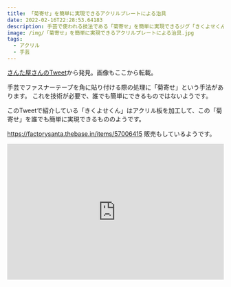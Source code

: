```yaml
---
title: 「菊寄せ」を簡単に実現できるアクリルプレートによる治具
date: 2022-02-16T22:28:53.64183
description: 手芸で使われる技法である「菊寄せ」を簡単に実現できるジグ「きくよせくん」を紹介します。
image: /img/「菊寄せ」を簡単に実現できるアクリルプレートによる治具.jpg
tags:
  - アクリル
  - 手芸
---
```

[さんた屋さんのTweet](https://twitter.com/FactorySanta/status/1474225457096982533)から発見。画像もここから転載。

手芸でファスナーテープを角に貼り付ける際の処理に「菊寄せ」という手法があります。
これを技術が必要で、誰でも簡単にできるものではないようです。

このTweetで紹介している「きくよせくん」はアクリル板を加工して、この「菊寄せ」を誰でも簡単に実現できるもののようです。

https://factorysanta.thebase.in/items/57006415 販売もしているようです。

<iframe width="100%" height="315" src="https://www.youtube.com/embed/STYAbP_mfJY" title="YouTube video player" frameborder="0" allow="accelerometer; autoplay; clipboard-write; encrypted-media; gyroscope; picture-in-picture" allowfullscreen></iframe>

